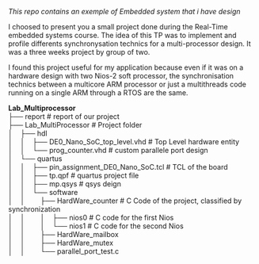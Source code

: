 *This repo contains an exemple of Embedded system that i have design*

I choosed to present you a small project done during the Real-Time embedded systems course.
The idea of this TP was to implement and profile differents synchronysation technics for a multi-processor design. 
It was a three weeks project by group of two.

I found this project useful for my application because even if it was on a hardware design with two Nios-2 soft processor, the synchronisation technics between a multicore ARM processor or just a multithreads code running on a single ARM through a RTOS are the same.

**Lab_Multiprocessor** <br />
├── report                                      # report of our project <br />
├── Lab_MultiProcessor                          # Project folder<br />
│    ├── hdl <br />
│    │    ├── DE0_Nano_SoC_top_level.vhd         # Top Level hardware entity<br />
│    │    └── prog_counter.vhd                   # custom parallele port design<br />
│    └── quartus <br />
│    │    ├── pin_assignment_DE0_Nano_SoC.tcl    # TCL of the board<br />
│    │    ├── tp.qpf                             # quartus project file<br />
│    │    ├── mp.qsys                            # qsys deign <br />
│    │    └── software<br />
│    │        ├── HardWare_counter              # C Code of the project, classified by synchronization<br />
│    │        │    ├── nios0                    # C code for the first Nios <br />
│    │        │    └──  nios1                    # C code for the second Nios <br />
│    │        ├── HardWare_mailbox<br />
│    │        ├── HardWare_mutex<br />
│    │        └── parallel_port_test.c<br />

